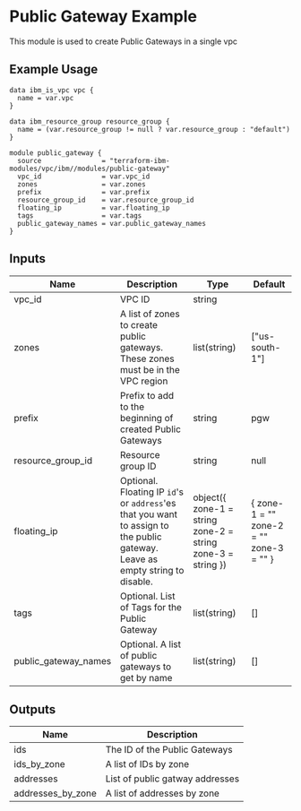 # Public Gateway Example

This module is used to create Public Gateways in a single vpc

## Example Usage
```
data ibm_is_vpc vpc {
  name = var.vpc
}

data ibm_resource_group resource_group {
  name = (var.resource_group != null ? var.resource_group : "default")
}

module public_gateway {
  source               = "terraform-ibm-modules/vpc/ibm//modules/public-gateway"
  vpc_id               = var.vpc_id
  zones                = var.zones
  prefix               = var.prefix
  resource_group_id    = var.resource_group_id
  floating_ip          = var.floating_ip
  tags                 = var.tags
  public_gateway_names = var.public_gateway_names
}
```

<!-- BEGINNING OF PRE-COMMIT-TERRAFORM DOCS HOOK -->

## Inputs

Name                 | Description                                                                                                                   | Type                                                        | Default
-------------------- | ----------------------------------------------------------------------------------------------------------------------------- | ----------------------------------------------------------- | ---------------------------------------
vpc_id               | VPC ID                                                                                                                        | string                                                      | 
zones                | A list of zones to create public gateways. These zones must be in the VPC region                                              | list(string)                                                | ["us-south-1"]
prefix               | Prefix to add to the beginning of created Public Gateways                                                                     | string                                                      | pgw
resource_group_id    | Resource group ID                                                                                                             | string                                                      | null
floating_ip          | Optional. Floating IP `id`'s or `address`'es that you want to assign to the public gateway. Leave as empty string to disable. | object({ zone-1 = string zone-2 = string zone-3 = string }) | { zone-1 = "" zone-2 = "" zone-3 = "" }
tags                 | Optional. List of Tags for the Public Gateway                                                                                 | list(string)                                                | []
public_gateway_names | Optional. A list of public gateways to get by name                                                                            | list(string)                                                | []

## Outputs

Name              | Description
----------------- | -------------------------------
ids               | The ID of the Public Gateways
ids_by_zone       | A list of IDs by zone
addresses         | List of public gatway addresses
addresses_by_zone | A list of addresses by zone

<!-- END OF PRE-COMMIT-TERRAFORM DOCS HOOK -->